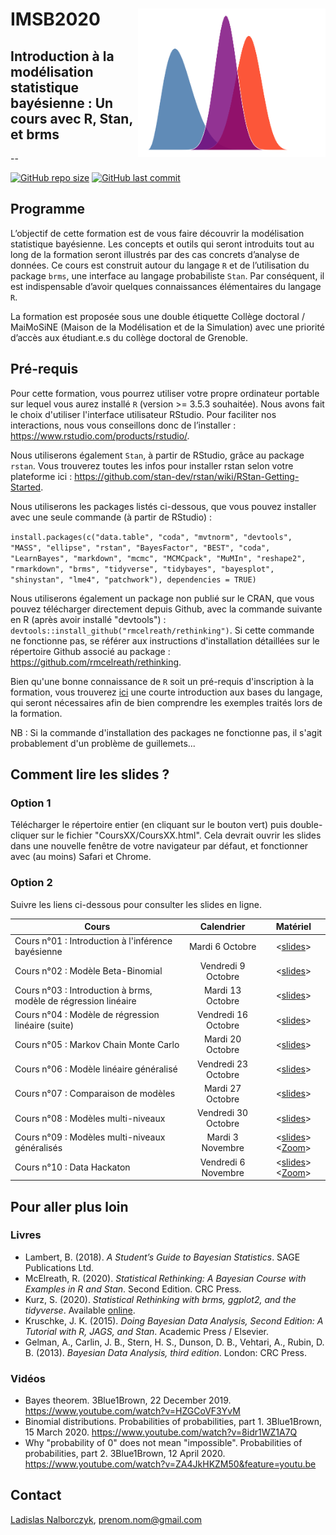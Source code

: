 # IMSB2020 <img src="https://github.com/lnalborczyk/IMSB2020/raw/master/cover.png" align="right" width="300px">

## Introduction à la modélisation statistique bayésienne : Un cours avec R, Stan, et brms

--

[![GitHub repo size](https://img.shields.io/github/repo-size/lnalborczyk/IMSB2020?color=brightgreen&logo=github)](https://github.com/lnalborczyk/IMSB2020)
[![GitHub last commit](https://img.shields.io/github/last-commit/lnalborczyk/IMSB2020?color=orange&logo=github)](https://github.com/lnalborczyk/IMSB2020)

## Programme

L’objectif de cette formation est de vous faire découvrir la modélisation statistique bayésienne. Les concepts et outils qui seront introduits tout au long de la formation seront illustrés par des cas concrets d’analyse de données. Ce cours est construit autour du langage `R` et de l’utilisation du package `brms`, une interface au langage probabiliste `Stan`. Par conséquent, il est indispensable d’avoir quelques connaissances élémentaires du langage `R`.

La formation est proposée sous une double étiquette Collège doctoral / MaiMoSiNE (Maison de la Modélisation et de la Simulation) avec une priorité d’accès aux étudiant.e.s du collège doctoral de Grenoble.

## Pré-requis

Pour cette formation, vous pourrez utiliser votre propre ordinateur portable sur lequel vous aurez installé `R` (version >= 3.5.3 souhaitée). Nous avons fait le choix d'utiliser l'interface utilisateur RStudio. Pour faciliter nos interactions, nous vous conseillons donc de l’installer : https://www.rstudio.com/products/rstudio/.

Nous utiliserons également `Stan`, à partir de RStudio, grâce au package `rstan`. Vous trouverez toutes les infos pour installer rstan selon votre plateforme ici : https://github.com/stan-dev/rstan/wiki/RStan-Getting-Started.

Nous utiliserons les packages listés ci-dessous, que vous pouvez installer avec une seule commande (à partir de RStudio) :

`install.packages(c("data.table", "coda", "mvtnorm", "devtools", "MASS", "ellipse", "rstan", "BayesFactor", "BEST", "coda", "LearnBayes", "markdown", "mcmc", "MCMCpack", "MuMIn", "reshape2", "rmarkdown", "brms", "tidyverse", "tidybayes", "bayesplot", "shinystan", "lme4", "patchwork"), dependencies = TRUE)`

Nous utiliserons également un package non publié sur le CRAN, que vous pouvez télécharger directement depuis Github, avec la commande suivante en R (après avoir installé "devtools") : `devtools::install_github("rmcelreath/rethinking")`. Si cette commande ne fonctionne pas, se référer aux instructions d'installation détaillées sur le répertoire Github associé au package : https://github.com/rmcelreath/rethinking.

Bien qu'une bonne connaissance de `R` soit un pré-requis d'inscription à la formation, vous trouverez [ici](https://cran.r-project.org/doc/contrib/Torfs+Brauer-Short-R-Intro.pdf) une courte introduction aux bases du langage, qui seront nécessaires afin de bien comprendre les exemples traités lors de la formation.

NB : Si la commande d'installation des packages ne fonctionne pas, il s'agit probablement d'un problème de guillemets...

## Comment lire les slides ?

### Option 1

Télécharger le répertoire entier (en cliquant sur le bouton vert) puis double-cliquer sur le fichier "CoursXX/CoursXX.html". Cela devrait ouvrir les slides dans une nouvelle fenêtre de votre navigateur par défaut, et fonctionner avec (au moins) Safari et Chrome.

### Option 2

Suivre les liens ci-dessous pour consulter les slides en ligne.

| Cours | Calendrier | Matériel |
|-------|:----------:|:--------:|
| Cours n°01 : Introduction à l'inférence bayésienne | Mardi 6 Octobre | <[slides](https://www.barelysignificant.com/IMSB2020/slides/Cours01)> |
| Cours n°02 : Modèle Beta-Binomial | Vendredi 9 Octobre | <[slides](https://www.barelysignificant.com/IMSB2020/slides/Cours02)> |
| Cours n°03 : Introduction à brms, modèle de régression linéaire | Mardi 13 Octobre | <[slides](https://www.barelysignificant.com/IMSB2020/slides/Cours03)> |
| Cours n°04 : Modèle de régression linéaire (suite) | Vendredi 16 Octobre | <[slides](https://www.barelysignificant.com/IMSB2020/slides/Cours04)> |
| Cours n°05 : Markov Chain Monte Carlo | Mardi 20 Octobre | <[slides](https://www.barelysignificant.com/IMSB2020/slides/Cours05)> |
| Cours n°06 : Modèle linéaire généralisé | Vendredi 23 Octobre | <[slides](https://www.barelysignificant.com/IMSB2020/slides/Cours06)> |
| Cours n°07 : Comparaison de modèles | Mardi 27 Octobre | <[slides](https://www.barelysignificant.com/IMSB2020/slides/Cours07)> |
| Cours n°08 : Modèles multi-niveaux | Vendredi 30 Octobre | <[slides](https://www.barelysignificant.com/IMSB2020/slides/Cours08)> |
| Cours n°09 : Modèles multi-niveaux généralisés | Mardi 3 Novembre | <[slides](https://www.barelysignificant.com/IMSB2020/slides/Cours09)> <[Zoom](https://univ-grenoble-alpes-fr.zoom.us/j/97569015383?pwd=ai9vVlJCODVvMEdNMUpFTElOdlNtUT09)> |
| Cours n°10 : Data Hackaton | Vendredi 6 Novembre | <[slides](https://www.barelysignificant.com/IMSB2020/slides/Cours10)> <[Zoom](https://univ-grenoble-alpes-fr.zoom.us/j/94061357264?pwd=cWJiZkVKejRiVWZaaEJaSS96LzNBZz09)> |

## Pour aller plus loin

### Livres

- Lambert, B. (2018). *A Student’s Guide to Bayesian Statistics*. SAGE Publications Ltd.
- McElreath, R. (2020). *Statistical Rethinking: A Bayesian Course with Examples in R and Stan*. Second Edition. CRC Press.
- Kurz, S. (2020). *Statistical Rethinking with brms, ggplot2, and the tidyverse*. Available [online](https://bookdown.org/ajkurz/Statistical_Rethinking_recoded/).
- Kruschke, J. K. (2015). *Doing Bayesian Data Analysis, Second Edition: A Tutorial with R, JAGS, and Stan*. Academic Press / Elsevier.
- Gelman, A., Carlin, J. B., Stern, H. S., Dunson, D. B., Vehtari, A., Rubin, D. B. (2013). *Bayesian Data Analysis, third edition*. London: CRC Press.

### Vidéos

- Bayes theorem. 3Blue1Brown, 22 December 2019. https://www.youtube.com/watch?v=HZGCoVF3YvM
- Binomial distributions. Probabilities of probabilities, part 1. 3Blue1Brown, 15 March 2020. https://www.youtube.com/watch?v=8idr1WZ1A7Q
- Why "probability of 0" does not mean "impossible". Probabilities of probabilities, part 2. 3Blue1Brown, 12 April 2020. https://www.youtube.com/watch?v=ZA4JkHKZM50&feature=youtu.be

## Contact

[Ladislas Nalborczyk](https://www.barelysignificant.com), prenom.nom@gmail.com
